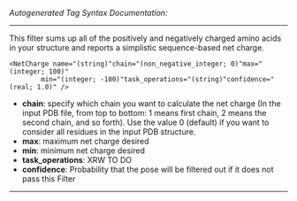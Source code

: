 _Autogenerated Tag Syntax Documentation:_

---
This filter sums up all of the positively and negatively charged amino acids in your structure and reports a simplistic sequence-based net charge.

```
<NetCharge name="(string)"chain="(non_negative_integer; 0)"max="(integer; 100)"
        min="(integer; -100)"task_operations="(string)"confidence="(real; 1.0)" />
```

-   **chain**: specify which chain you want to calculate the net charge (In the input PDB file, from top to bottom: 1 means first chain, 2 means the second chain, and so forth). Use the value 0 (default) if you want to consider all residues in the input PDB structure.
-   **max**: maximum net charge desired
-   **min**: minimum net charge desired
-   **task_operations**: XRW TO DO
-   **confidence**: Probability that the pose will be filtered out if it does not pass this Filter

---
